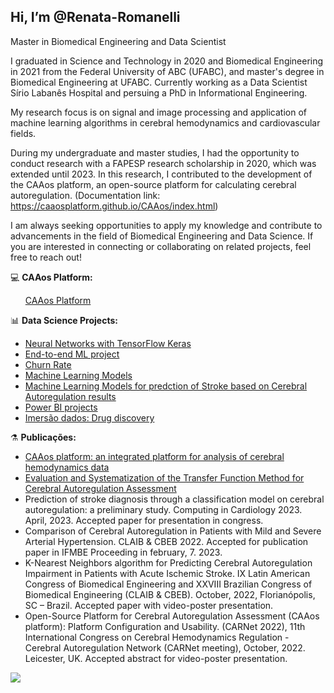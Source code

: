 ## Hi, I’m @Renata-Romanelli

Master in Biomedical Engineering and Data Scientist

I graduated in Science and Technology in 2020 and Biomedical Engineering in 2021 from the Federal University of ABC (UFABC), and master's degree in Biomedical Engineering at UFABC. Currently working as a Data Scientist Sírio Labanês Hospital and persuing a PhD in Informational Engineering.

My research focus is on signal and image processing and application of machine learning algorithms in cerebral hemodynamics and cardiovascular fields.

During my undergraduate and master studies, I had the opportunity to conduct research with a FAPESP research scholarship in 2020, which was extended until 2023. In this research, I contributed to the development of the CAAos platform, an open-source platform for calculating cerebral autoregulation. (Documentation link: https://caaosplatform.github.io/CAAos/index.html)

I am always seeking opportunities to apply my knowledge and contribute to advancements in the field of Biomedical Engineering and Data Science. If you are interested in connecting or collaborating on related projects, feel free to reach out!

💻 **CAAos Platform:**
<ul>
     <a href="https://github.com/Renata-Romanelli/CAAos-Platform">CAAos Platform</a>
</ul>

📊 **Data Science Projects:**

<ul>

  <li><a href="https://github.com/Renata-Romanelli/TensorFlow-Keras"> Neural Networks with TensorFlow Keras</a></li>
  <li><a href="https://github.com/Renata-Romanelli/Krish_mlproject">End-to-end ML project</a></li>
  <li><a href="https://github.com/Renata-Romanelli/Challenge_Churn_rate">Churn Rate</a></li>
  <li><a href="https://github.com/Renata-Romanelli/Modelos_Machine_Learning">Machine Learning Models</a></li>
  <li><a href="https://github.com/Renata-Romanelli/ML_stroke_prediction">Machine Learning Models for predction of Stroke based on Cerebral Autoregulation results</a></li>   
  <li><a href="https://github.com/Renata-Romanelli/Power-BI">Power BI projects</a></li>
  <li><a href="https://github.com/Renata-Romanelli/Data_immersion_drug_discovery">Imersão dados: Drug discovery</a></li>
</ul>


⚗ **Publicações:**
<ul>
  <li><a href="https://pubmed.ncbi.nlm.nih.gov/34134102/">CAAos platform: an integrated platform for analysis of cerebral hemodynamics data</a></li>
  <li><a href="https://link.springer.com/chapter/10.1007/978-3-030-70601-2_238">Evaluation and Systematization of the Transfer Function Method for Cerebral Autoregulation Assessment</a></li>
     <li>Prediction of stroke diagnosis through a classification model on cerebral autoregulation: a preliminary study. Computing in Cardiology 2023. April, 2023. Accepted paper for presentation in congress. </a></li>
      <li>Comparison of Cerebral Autoregulation in Patients with Mild and Severe Arterial Hypertension. CLAIB & CBEB 2022. Accepted for publication paper in IFMBE Proceeding in february, 7. 2023.   </a></li>
      <li>K-Nearest Neighbors algorithm for Predicting Cerebral Autoregulation Impairment in Patients with Acute Ischemic Stroke. IX Latin American Congress of Biomedical Engineering and XXVIII Brazilian Congress of Biomedical Engineering (CLAIB & CBEB). October, 2022, Florianópolis, SC – Brazil. Accepted paper with  video-poster presentation.
 </a></li>
     <li>Open-Source Platform for Cerebral Autoregulation Assessment (CAAos platform): Platform Configuration and Usability. (CARNet 2022), 11th International Congress on Cerebral Hemodynamics Regulation - Cerebral Autoregulation Network (CARNet meeting), October, 2022. Leicester, UK. Accepted abstract for video-poster presentation.
 </a></li>
</ul>

<div> 
  <a href = "mailto:reromanelli.c@gmail.com"><img src="https://img.shields.io/badge/-Gmail-%23333?style=for-the-badge&logo=gmail&logoColor=white" target="_blank"></a>
  
</div>
